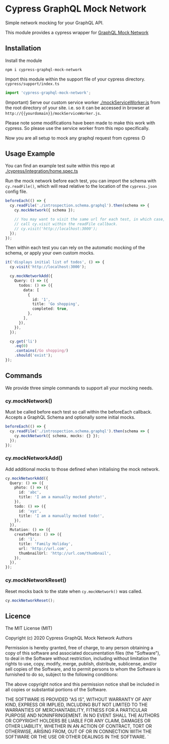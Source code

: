 # Cypress GraphQL Mock Network

Simple network mocking for your GraphQL API.

This module provides a cypress wrapper for [GraphQL Mock Network](https://github.com/warrenday/graphql-mock-network)

## Installation

Install the module

`npm i cypress-graphql-mock-network`

Import this module within the support file of your cypress directory. `cypress/support/index.ts`

```ts
import 'cypress-graphql-mock-network';
```

(Important) Serve our custom service worker [./mockServiceWorker.js](./mockServiceWorker.js) from the root directory of your site. i.e. so it can be accessed in browser at `http://{{yourdomain}}/mockServiceWorker.js`.

Please note some modifications have been made to make this work with cypress. So please use the service worker from this repo specifically.

Now you are all setup to mock any graphql request from cypress :D

## Usage Example

You can find an example test suite within this repo at [./cypress/integration/home.spec.ts](./cypress/integration/home.spec.ts)

Run the mock network before each test, you can import the schema with `cy.readFile()`, which will read relative to the location of the `cypress.json` config file.

```ts
beforeEach(() => {
  cy.readFile('./introspection.schema.graphql').then(schema => {
    cy.mockNetwork({ schema });

    // You may want to visit the same url for each test, in which case,
    // call cy.visit within the readFile callback.
    // cy.visit('http://localhost:3000');
  });
});
```

Then within each test you can rely on the automatic mocking of the schema, or apply your own custom mocks.

```ts
it('displays initial list of todos', () => {
  cy.visit('http://localhost:3000');

  cy.mockNetworkAdd({
    Query: () => ({
      todos: () => ({
        data: [
          {
            id: '1',
            title: 'Go shopping',
            completed: true,
          },
        ],
      }),
    }),
  });

  cy.get('li')
    .eq(0)
    .contains(/Go shopping/)
    .should('exist');
});
```

## Commands

We provide three simple commands to support all your mocking needs.

### cy.mockNetwork()

Must be called before each test so call within the beforeEach callback. Accepts a GraphQL Schema and optionally some initial mocks.

```ts
beforeEach(() => {
  cy.readFile('./introspection.schema.graphql').then(schema => {
    cy.mockNetwork({ schema, mocks: {} });
  });
});
```

### cy.mockNetworkAdd()

Add additional mocks to those defined when initialising the mock network.

```ts
cy.mockNetworkAdd({
  Query: () => ({
    photo: () => ({
      id: 'abc',
      title: 'I am a manually mocked photo!',
    }),
    todo: () => ({
      id: 'xyz',
      title: 'I am a manually mocked todo!',
    }),
  }),
  Mutation: () => ({
    createPhoto: () => ({
      id: '1',
      title: 'Family Holiday',
      url: 'http://url.com',
      thumbnailUrl: 'http://url.com/thumbnail',
    }),
  }),
});
```

### cy.mockNetworkReset()

Reset mocks back to the state when `cy.mockNetwork()` was called.

```ts
cy.mockNetworkReset();
```

## Licence

The MIT License (MIT)

Copyright (c) 2020 Cypress GraphQL Mock Network Authors

Permission is hereby granted, free of charge, to any person obtaining a copy of this software and associated documentation files (the "Software"), to deal in the Software without restriction, including without limitation the rights to use, copy, modify, merge, publish, distribute, sublicense, and/or sell copies of the Software, and to permit persons to whom the Software is furnished to do so, subject to the following conditions:

The above copyright notice and this permission notice shall be included in all copies or substantial portions of the Software.

THE SOFTWARE IS PROVIDED "AS IS", WITHOUT WARRANTY OF ANY KIND, EXPRESS OR IMPLIED, INCLUDING BUT NOT LIMITED TO THE WARRANTIES OF MERCHANTABILITY, FITNESS FOR A PARTICULAR PURPOSE AND NONINFRINGEMENT. IN NO EVENT SHALL THE AUTHORS OR COPYRIGHT HOLDERS BE LIABLE FOR ANY CLAIM, DAMAGES OR OTHER LIABILITY, WHETHER IN AN ACTION OF CONTRACT, TORT OR OTHERWISE, ARISING FROM, OUT OF OR IN CONNECTION WITH THE SOFTWARE OR THE USE OR OTHER DEALINGS IN THE SOFTWARE.
`

